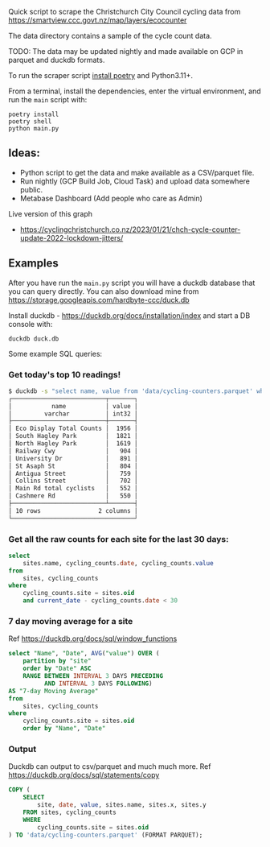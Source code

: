 
Quick script to scrape the Christchurch City Council cycling
data from https://smartview.ccc.govt.nz/map/layers/ecocounter

The data directory contains a sample of the cycle count data.

TODO: The data may be updated nightly and made available on GCP in parquet and duckdb formats.

To run the scraper script [install poetry](https://python-poetry.org/) and Python3.11+.

From a terminal, install the dependencies, enter the virtual environment, and run the `main` 
script with:

```
poetry install
poetry shell
python main.py
```


## Ideas:

- Python script to get the data and make available as a CSV/parquet file. 
- Run nightly (GCP Build Job, Cloud Task) and upload data somewhere public.
- Metabase Dashboard (Add people who care as Admin)

Live version of this graph
- https://cyclingchristchurch.co.nz/2023/01/21/chch-cycle-counter-update-2022-lockdown-jitters/


## Examples

After you have run the `main.py` script you will have a duckdb database that you can query directly. You can also
download mine from https://storage.googleapis.com/hardbyte-ccc/duck.db

Install duckdb - https://duckdb.org/docs/installation/index and start a DB console with:

```shell
duckdb duck.db
```

Some example SQL queries: 

### Get today's top 10 readings!

```bash
$ duckdb -s "select name, value from 'data/cycling-counters.parquet' where date = today() order by value desc limit 10;"
┌──────────────────────────┬───────┐
│           name           │ value │
│         varchar          │ int32 │
├──────────────────────────┼───────┤
│ Eco Display Total Counts │  1956 │
│ South Hagley Park        │  1821 │
│ North Hagley Park        │  1619 │
│ Railway Cwy              │   904 │
│ University Dr            │   891 │
│ St Asaph St              │   804 │
│ Antigua Street           │   759 │
│ Collins Street           │   702 │
│ Main Rd total cyclists   │   552 │
│ Cashmere Rd              │   550 │
├──────────────────────────┴───────┤
│ 10 rows                2 columns │
└──────────────────────────────────┘
```

### Get all the raw counts for each site for the last 30 days:


```sql
select 
    sites.name, cycling_counts.date, cycling_counts.value
from 
    sites, cycling_counts
where 
    cycling_counts.site = sites.oid
    and current_date - cycling_counts.date < 30
```

### 7 day moving average for a site

Ref https://duckdb.org/docs/sql/window_functions

```sql
select "Name", "Date", AVG("value") OVER (
    partition by "site" 
    order by "Date" ASC 
    RANGE BETWEEN INTERVAL 3 DAYS PRECEDING
          AND INTERVAL 3 DAYS FOLLOWING)
AS "7-day Moving Average"
from 
    sites, cycling_counts
where 
    cycling_counts.site = sites.oid
    order by "Name", "Date"
```

### Output

Duckdb can output to csv/parquet and much much more. 
Ref https://duckdb.org/docs/sql/statements/copy

```sql
COPY (
    SELECT 
        site, date, value, sites.name, sites.x, sites.y 
    FROM sites, cycling_counts
    WHERE 
        cycling_counts.site = sites.oid
) TO 'data/cycling-counters.parquet' (FORMAT PARQUET);
```
